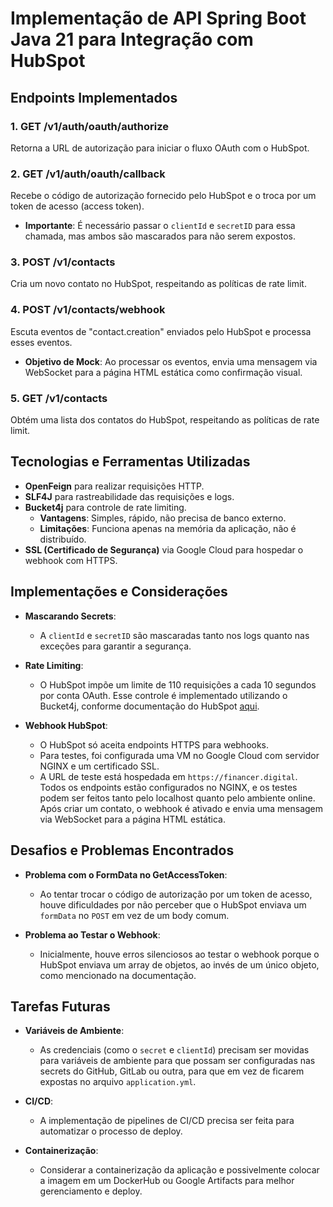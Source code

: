 # Implementação de API Spring Boot Java 21 para Integração com HubSpot

## Endpoints Implementados

### 1. **GET /v1/auth/oauth/authorize**
Retorna a URL de autorização para iniciar o fluxo OAuth com o HubSpot.

### 2. **GET /v1/auth/oauth/callback**
Recebe o código de autorização fornecido pelo HubSpot e o troca por um token de acesso (access token).
- **Importante**: É necessário passar o `clientId` e `secretID` para essa chamada, mas ambos são mascarados para não serem expostos.

### 3. **POST /v1/contacts**
Cria um novo contato no HubSpot, respeitando as políticas de rate limit.

### 4. **POST /v1/contacts/webhook**
Escuta eventos de "contact.creation" enviados pelo HubSpot e processa esses eventos.
- **Objetivo de Mock**: Ao processar os eventos, envia uma mensagem via WebSocket para a página HTML estática como confirmação visual.

### 5. **GET /v1/contacts**
Obtém uma lista dos contatos do HubSpot, respeitando as políticas de rate limit.

## Tecnologias e Ferramentas Utilizadas

- **OpenFeign** para realizar requisições HTTP.
- **SLF4J** para rastreabilidade das requisições e logs.
- **Bucket4j** para controle de rate limiting.
   - **Vantagens**: Simples, rápido, não precisa de banco externo.
   - **Limitações**: Funciona apenas na memória da aplicação, não é distribuído.
- **SSL (Certificado de Segurança)** via Google Cloud para hospedar o webhook com HTTPS.

## Implementações e Considerações

- **Mascarando Secrets**:
   - A `clientId` e `secretID` são mascaradas tanto nos logs quanto nas exceções para garantir a segurança.

- **Rate Limiting**:
   - O HubSpot impõe um limite de 110 requisições a cada 10 segundos por conta OAuth. Esse controle é implementado utilizando o Bucket4j, conforme documentação do HubSpot [aqui](https://developers.hubspot.com/docs/guides/apps/api-usage/usage-details).

- **Webhook HubSpot**:
   - O HubSpot só aceita endpoints HTTPS para webhooks.
   - Para testes, foi configurada uma VM no Google Cloud com servidor NGINX e um certificado SSL.
   - A URL de teste está hospedada em `https://financer.digital`. Todos os endpoints estão configurados no NGINX, e os testes podem ser feitos tanto pelo localhost quanto pelo ambiente online. Após criar um contato, o webhook é ativado e envia uma mensagem via WebSocket para a página HTML estática.

## Desafios e Problemas Encontrados

- **Problema com o FormData no GetAccessToken**:
   - Ao tentar trocar o código de autorização por um token de acesso, houve dificuldades por não perceber que o HubSpot enviava um `formData` no `POST` em vez de um body comum.

- **Problema ao Testar o Webhook**:
   - Inicialmente, houve erros silenciosos ao testar o webhook porque o HubSpot enviava um array de objetos, ao invés de um único objeto, como mencionado na documentação.

## Tarefas Futuras

- **Variáveis de Ambiente**:
   - As credenciais (como o `secret` e `clientId`) precisam ser movidas para variáveis de ambiente para que possam ser configuradas nas secrets do GitHub, GitLab ou outra, para que em vez de ficarem expostas no arquivo `application.yml`.

- **CI/CD**:
   - A implementação de pipelines de CI/CD precisa ser feita para automatizar o processo de deploy.

- **Containerização**:
   - Considerar a containerização da aplicação e possivelmente colocar a imagem em um DockerHub ou Google Artifacts para melhor gerenciamento e deploy.
